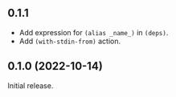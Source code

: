 ## 0.1.1

* Add expression for `(alias _name_)` in `(deps)`.
* Add `(with-stdin-from)` action.

## 0.1.0 (2022-10-14)

Initial release.
